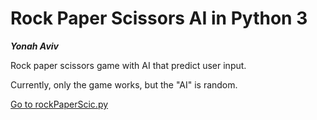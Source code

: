 # Rock Paper Scissors AI in Python 3

***Yonah Aviv***

Rock paper scissors game with AI that predict user input.

Currently, only the game works, but the "AI" is random.


[Go to rockPaperScic.py](rockPaperScic.py)


